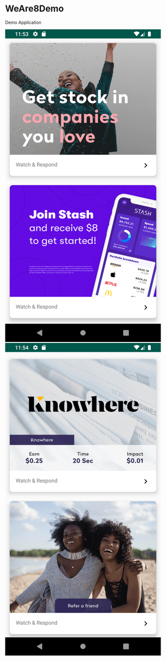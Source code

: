 # WeAre8Demo
Demo Application

![alt text](https://github.com/icherep0705/WeAre8Demo/blob/master/image1.png)
![alt text](https://github.com/icherep0705/WeAre8Demo/blob/master/image2.png)
